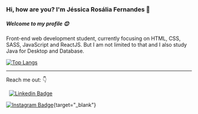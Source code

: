 ### Hi, how are you? I'm Jéssica Rosália Fernandes 👋

##### Welcome to my profile :blush:

Front-end web development student, currently focusing on HTML, CSS, SASS, JavaScript and ReactJS.
But I am not limited to that and I also study Java for Desktop and Database.

[![Top Langs](https://github-readme-stats.vercel.app/api/top-langs/?username=jessicarf18&layout=compact)](https://github.com/jessicarf18/github-readme-stats)

---
Reach me out: :point_down:

&nbsp;
[![Linkedin Badge](https://img.shields.io/badge/linkedin-%230077B5.svg?&style=for-the-badge&logo=linkedin&logoColor=white)](https://www.linkedin.com/in/j%C3%A9ssica-ros%C3%A1lia-fernandes-310899133/)

[![Instagram Badge](https://img.shields.io/badge/instagram-%23E4405F.svg?&style=for-the-badge&logo=instagram&logoColor=white)](https://www.instagram.com/rosalia_fernandes01/){target="_blank"}


